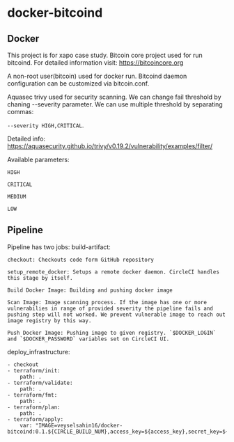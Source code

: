 # docker-bitcoind
## Docker

This project is for xapo case study. Bitcoin core project used for run bitcoind. For detailed information visit: https://bitcoincore.org

A non-root user(bitcoin) used for docker run. Bitcoind daemon configuration can be customized via bitcoin.conf.

Aquasec trivy used for security scanning. We can change fail threshold by chaning --severity parameter. We can use multiple threshold by separating commas:

`--severity HIGH,CRITICAL`.

Detailed info: https://aquasecurity.github.io/trivy/v0.19.2/vulnerability/examples/filter/

Available parameters:

`HIGH`

`CRITICAL`

`MEDIUM`

`LOW`

## Pipeline
Pipeline has two jobs:
build-artifact:

    checkout: Checkouts code form GitHub repository

    setup_remote_docker: Setups a remote docker daemon. CircleCI handles this stage by itself.

    Build Docker Image: Building and pushing docker image

    Scan Image: Image scanning process. If the image has one or more vulnerabilies in range of provided severity the pipeline fails and pushing step will not worked. We prevent vulnerable image to reach out image registry by this way.

    Push Docker Image: Pushing image to given registry. `$DOCKER_LOGIN` and `$DOCKER_PASSWORD` variables set on CircleCI UI.

deploy_infrastructure:

    - checkout
    - terraform/init:
        path: .
    - terraform/validate:
        path: .
    - terraform/fmt:
        path: .
    - terraform/plan:
        path: .
    - terraform/apply:
        var: "IMAGE=veyselsahin16/docker-bitcoind:0.1.${CIRCLE_BUILD_NUM},access_key=${access_key},secret_key=${secret_key}"
